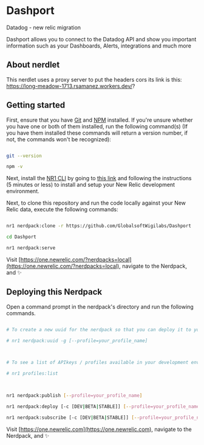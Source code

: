 
# Dashport

Datadog - new relic migration

  

Dashport allows you to connect to the Datadog API and show you important information such as your Dashboards, Alerts, integrations and much more

## About nerdlet
This nerdlet uses a proxy server to put the headers cors its link is this: https://long-meadow-1713.rsamanez.workers.dev/?


## Getting started

First, ensure that you have [Git](https://git-scm.com/book/en/v2/Getting-Started-Installing-Git) and [NPM](https://www.npmjs.com/get-npm) installed. If you're unsure whether you have one or both of them installed, run the following command(s) (If you have them installed these commands will return a version number, if not, the commands won't be recognized):

  

```bash

git --version

npm -v

```

  

Next, install the [NR1 CLI](https://one.newrelic.com/launcher/developer-center.launcher) by going to [this link](https://one.newrelic.com/launcher/developer-center.launcher) and following the instructions (5 minutes or less) to install and setup your New Relic development environment.

  

Next, to clone this repository and run the code locally against your New Relic data, execute the following commands:

  

```bash

nr1 nerdpack:clone -r https://github.com/GlobalsoftWigilabs/Dashport

cd Dashport

nr1 nerdpack:serve

```

  

Visit [https://one.newrelic.com/?nerdpacks=local](https://one.newrelic.com/?nerdpacks=local), navigate to the Nerdpack, and :sparkles:

  

## Deploying this Nerdpack

  

Open a command prompt in the nerdpack's directory and run the following commands.

  

```bash

# To create a new uuid for the nerdpack so that you can deploy it to your account:

# nr1 nerdpack:uuid -g [--profile=your_profile_name]

  

# To see a list of APIkeys / profiles available in your development environment:

# nr1 profiles:list

  

nr1 nerdpack:publish [--profile=your_profile_name]

nr1 nerdpack:deploy [-c [DEV|BETA|STABLE]] [--profile=your_profile_name]

nr1 nerdpack:subscribe [-c [DEV|BETA|STABLE]] [--profile=your_profile_name]

```

  

Visit [https://one.newrelic.com](https://one.newrelic.com), navigate to the Nerdpack, and :sparkles: